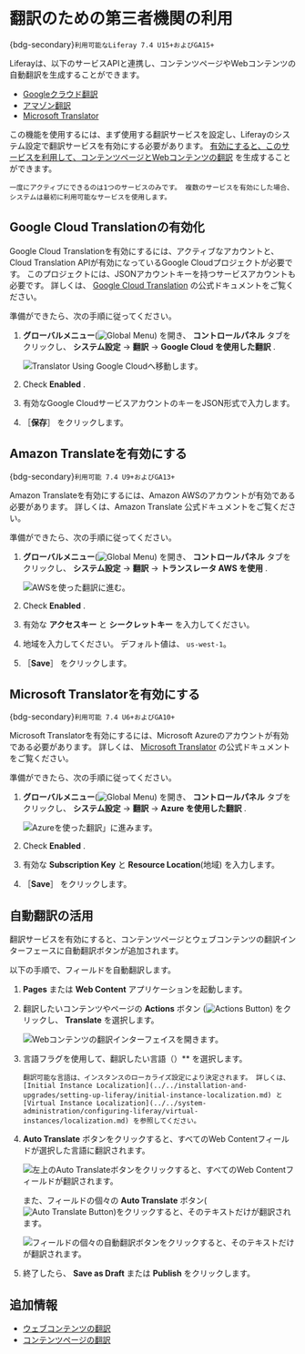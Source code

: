 # 翻訳のための第三者機関の利用

{bdg-secondary}`利用可能なLiferay 7.4 U15+およびGA15+`

Liferayは、以下のサービスAPIと連携し、コンテンツページやWebコンテンツの自動翻訳を生成することができます。

* [Googleクラウド翻訳](#enabling-google-cloud-translation)
* [アマゾン翻訳](#enabling-amazon-translate)
* [Microsoft Translator](#enabling-microsoft-translator)

この機能を使用するには、まず使用する翻訳サービスを設定し、Liferayのシステム設定で翻訳サービスを有効にする必要があります。 [有効にすると、このサービスを利用して、コンテンツページとWebコンテンツの翻訳](#using-automatic-translation) を生成することができます。

```{important}
一度にアクティブにできるのは1つのサービスのみです。 複数のサービスを有効にした場合、システムは最初に利用可能なサービスを使用します。
```

## Google Cloud Translationの有効化

Google Cloud Translationを有効にするには、アクティブなアカウントと、Cloud Translation APIが有効になっているGoogle Cloudプロジェクトが必要です。 このプロジェクトには、JSONアカウントキーを持つサービスアカウントも必要です。 詳しくは、 [Google Cloud Translation](https://cloud.google.com/translate/docs/setup) の公式ドキュメントをご覧ください。

準備ができたら、次の手順に従ってください。

1. **グローバルメニュー**(![Global Menu](../../images/icon-applications-menu.png)) を開き、 **コントロールパネル** タブをクリックし、 **システム設定** &rarr; **翻訳** &rarr; **Google Cloud を使用した翻訳** .

   ![Translator Using Google Cloudへ移動します。](./using-third-parties-for-translation/images/01.png)

1. Check **Enabled** .

1. 有効なGoogle CloudサービスアカウントのキーをJSON形式で入力します。

1. ［**保存**］ をクリックします。

## Amazon Translateを有効にする

{bdg-secondary}`利用可能 7.4 U9+およびGA13+`

Amazon Translateを有効にするには、Amazon AWSのアカウントが有効である必要があります。 </a> 詳しくは、Amazon Translate
公式ドキュメントをご覧ください。</p> 

準備ができたら、次の手順に従ってください。

1. **グローバルメニュー**(![Global Menu](../../images/icon-applications-menu.png)) を開き、 **コントロールパネル** タブをクリックし、 **システム設定** &rarr; **翻訳** &rarr; **トランスレータ AWS を使用** .
   
   ![AWSを使った翻訳に進む。](./using-third-parties-for-translation/images/02.png)

1. Check **Enabled** .

1. 有効な **アクセスキー** と **シークレットキー** を入力してください。

1. 地域を入力してください。 デフォルト値は、 `us-west-1`。

1. ［**Save**］ をクリックします。



## Microsoft Translatorを有効にする

{bdg-secondary}`利用可能 7.4 U6+およびGA10+`

Microsoft Translatorを有効にするには、Microsoft Azureのアカウントが有効である必要があります。 詳しくは、 [Microsoft Translator](https://docs.microsoft.com/en-us/azure/cognitive-services/translator/) の公式ドキュメントをご覧ください。

準備ができたら、次の手順に従ってください。

1. **グローバルメニュー**(![Global Menu](../../images/icon-applications-menu.png)) を開き、 **コントロールパネル** タブをクリックし、 **システム設定** &rarr; **翻訳** &rarr; **Azure を使用した翻訳** .
   
   ![Azureを使った翻訳」に進みます。](./using-third-parties-for-translation/images/03.png)

1. Check **Enabled** .

1. 有効な **Subscription Key** と **Resource Location**(地域) を入力します。

1. ［**Save**］ をクリックします。



## 自動翻訳の活用

翻訳サービスを有効にすると、コンテンツページとウェブコンテンツの翻訳インターフェースに自動翻訳ボタンが追加されます。

以下の手順で、フィールドを自動翻訳します。

1. **Pages** または **Web Content** アプリケーションを起動します。

1. 翻訳したいコンテンツやページの **Actions** ボタン (![Actions Button](../../images/icon-actions.png)) をクリックし、 **Translate** を選択します。
   
   ![Webコンテンツの翻訳インターフェイスを開きます。](./using-third-parties-for-translation/images/04.png)

1. 言語フラグを使用して、翻訳したい言語（）** を選択します。 
   
   

   ```{note}
   翻訳可能な言語は、インスタンスのローカライズ設定により決定されます。 詳しくは、[Initial Instance Localization](../../installation-and-upgrades/setting-up-liferay/initial-instance-localization.md) と [Virtual Instance Localization](../../system-administration/configuring-liferay/virtual-instances/localization.md) を参照してください。
   ```


1. **Auto Translate** ボタンをクリックすると、すべてのWeb Contentフィールドが選択した言語に翻訳されます。
   
   ![左上のAuto Translateボタンをクリックすると、すべてのWeb Contentフィールドが翻訳されます。](./using-third-parties-for-translation/images/05.png)
   
   また、フィールドの個々の **Auto Translate** ボタン(![Auto Translate Button](../../images/icon-translate.png))をクリックすると、そのテキストだけが翻訳されます。
   
   ![フィールドの個々の自動翻訳ボタンをクリックすると、そのテキストだけが翻訳されます。](./using-third-parties-for-translation/images/06.png)

1. 終了したら、 **Save as Draft** または **Publish** をクリックします。



## 追加情報

* [ウェブコンテンツの翻訳](./translating-web-content.md)
* [コンテンツページの翻訳](./translating-content-pages.md)
